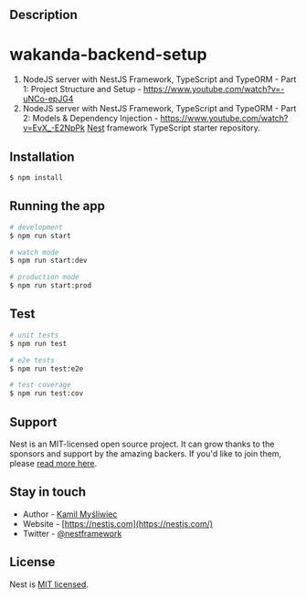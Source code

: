## Description
# wakanda-backend-setup
1. NodeJS server with NestJS Framework, TypeScript and TypeORM - Part 1: Project Structure and Setup - https://www.youtube.com/watch?v=-uNCo-epJG4
2. NodeJS server with NestJS Framework, TypeScript and TypeORM - Part 2: Models & Dependency Injection - https://www.youtube.com/watch?v=EvX_-E2NpPk
[Nest](https://github.com/nestjs/nest) framework TypeScript starter repository.

## Installation

```bash
$ npm install
```

## Running the app

```bash
# development
$ npm run start

# watch mode
$ npm run start:dev

# production mode
$ npm run start:prod
```

## Test

```bash
# unit tests
$ npm run test

# e2e tests
$ npm run test:e2e

# test coverage
$ npm run test:cov
```

## Support

Nest is an MIT-licensed open source project. It can grow thanks to the sponsors and support by the amazing backers. If you'd like to join them, please [read more here](https://docs.nestjs.com/support).

## Stay in touch

- Author - [Kamil Myśliwiec](https://kamilmysliwiec.com)
- Website - [https://nestjs.com](https://nestjs.com/)
- Twitter - [@nestframework](https://twitter.com/nestframework)

## License

Nest is [MIT licensed](LICENSE).
